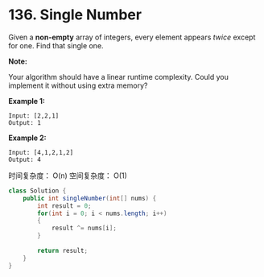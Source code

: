 # 136. Single Number



Given a **non-empty** array of integers, every element appears _twice_ except for one. Find that single one.

**Note:**

Your algorithm should have a linear runtime complexity. Could you implement it without using extra memory?

**Example 1:**

```text
Input: [2,2,1]
Output: 1
```

**Example 2:**

```text
Input: [4,1,2,1,2]
Output: 4
```

时间复杂度： O\(n\) 空间复杂度： O\(1\)

```java
class Solution {
    public int singleNumber(int[] nums) {
        int result = 0;
        for(int i = 0; i < nums.length; i++)
        {
            result ^= nums[i];
        }
    
        return result;
    }
}
```



